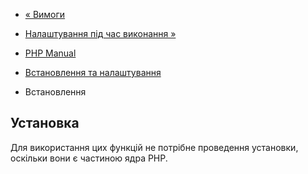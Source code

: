 - [« Вимоги](outcontrol.requirements.md)
- [Налаштування під час виконання »](outcontrol.configuration.md)

- [PHP Manual](index.md)
- [Встановлення та налаштування](outcontrol.setup.md)
- Встановлення

## Установка

Для використання цих функцій не потрібне проведення установки,
оскільки вони є частиною ядра PHP.
